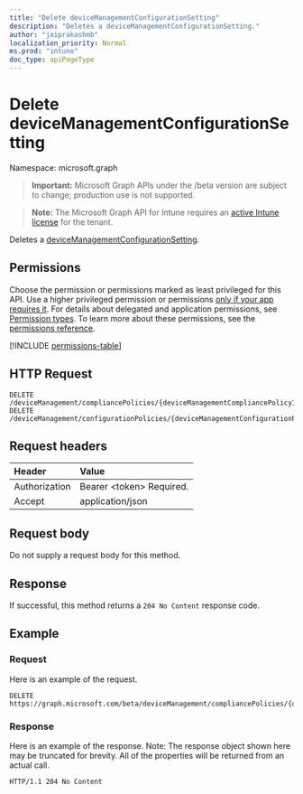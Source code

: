 ```yaml
---
title: "Delete deviceManagementConfigurationSetting"
description: "Deletes a deviceManagementConfigurationSetting."
author: "jaiprakashmb"
localization_priority: Normal
ms.prod: "intune"
doc_type: apiPageType
---
```


# Delete deviceManagementConfigurationSetting

Namespace: microsoft.graph

> **Important:** Microsoft Graph APIs under the /beta version are subject to change; production use is not supported.

> **Note:** The Microsoft Graph API for Intune requires an [active Intune license](https://go.microsoft.com/fwlink/?linkid=839381) for the tenant.

Deletes a [deviceManagementConfigurationSetting](../resources/intune-deviceconfigv2-devicemanagementconfigurationsetting.md).

## Permissions
Choose the permission or permissions marked as least privileged for this API. Use a higher privileged permission or permissions [only if your app requires it](/graph/permissions-overview#best-practices-for-using-microsoft-graph-permissions). For details about delegated and application permissions, see [Permission types](/graph/permissions-overview#permission-types). To learn more about these permissions, see the [permissions reference](/graph/permissions-reference).

<!-- { "blockType": "permissions", "name": "intune_deviceconfigv2_devicemanagementconfigurationsetting_delete" } -->
[!INCLUDE [permissions-table](../includes/permissions/intune-deviceconfigv2-devicemanagementconfigurationsetting-delete-permissions.md)]

## HTTP Request
<!-- {
  "blockType": "ignored"
}
-->
``` http
DELETE /deviceManagement/compliancePolicies/{deviceManagementCompliancePolicyId}/settings/{deviceManagementConfigurationSettingId}
DELETE /deviceManagement/configurationPolicies/{deviceManagementConfigurationPolicyId}/settings/{deviceManagementConfigurationSettingId}
```

## Request headers
|Header|Value|
|:---|:---|
|Authorization|Bearer &lt;token&gt; Required.|
|Accept|application/json|

## Request body
Do not supply a request body for this method.

## Response
If successful, this method returns a `204 No Content` response code.

## Example

### Request
Here is an example of the request.
``` http
DELETE https://graph.microsoft.com/beta/deviceManagement/compliancePolicies/{deviceManagementCompliancePolicyId}/settings/{deviceManagementConfigurationSettingId}
```

### Response
Here is an example of the response. Note: The response object shown here may be truncated for brevity. All of the properties will be returned from an actual call.
``` http
HTTP/1.1 204 No Content
```
